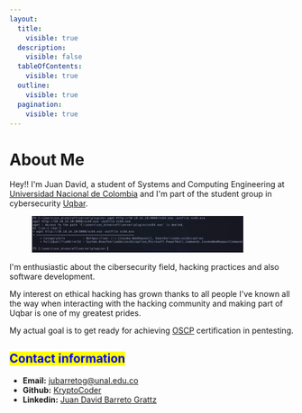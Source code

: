 ```yaml
---
layout:
  title:
    visible: true
  description:
    visible: false
  tableOfContents:
    visible: true
  outline:
    visible: true
  pagination:
    visible: true
---
```


# About Me

Hey!! I'm Juan David, a student of Systems and Computing Engineering at [Universidad Nacional de Colombia](https://unal.edu.co/) and I'm part of the student group in cybersecurity [Uqbar](https://www.instagram.com/uqbarun/).

<figure><img src="../.gitbook/assets/image (18).png" alt="" width="375"><figcaption></figcaption></figure>

I'm enthusiastic about the cibersecurity field, hacking practices and also software development.

My interest on ethical hacking has grown thanks to all people I've known all the way when interacting with the hacking community and making part of Uqbar is one of my greatest prides.

My actual goal is to get ready for achieving [OSCP](https://www.offsec.com/courses/pen-200/) certification in pentesting.

## <mark style="color:blue;">Contact information</mark>

* **Email:** [jubarretog@unal.edu.co](https://app.gitbook.com/u/cdbSbVEtWCP0IKRHa0p28S49E1o2)
* **Github:** [KryptoCoder](https://github.com/jubarretog)
* **Linkedin:** [Juan David Barreto Grattz](https://www.linkedin.com/in/juan-david-barreto-grattz/)
